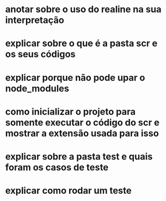 # anotar sobre o uso do realine na sua interpretação
# explicar sobre o que é a pasta scr e os seus códigos
# explicar porque não pode upar o node_modules
# como inicializar o projeto para somente executar o código do scr e mostrar a extensão usada para isso 
# explicar sobre a pasta test e quais foram os casos de teste
# explicar como rodar um teste
